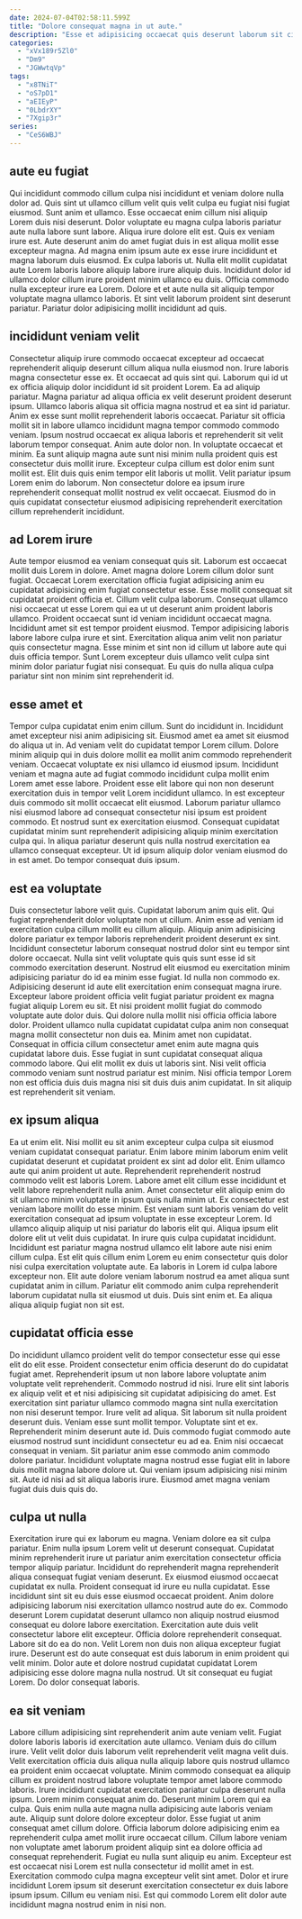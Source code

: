 ```yaml
---
date: 2024-07-04T02:58:11.599Z
title: "Dolore consequat magna in ut aute."
description: "Esse et adipisicing occaecat quis deserunt laborum sit cillum sunt incididunt ex aliqua. In fugiat in do tempor in nulla et."
categories:
  - "xVx189r5Zl0"
  - "Dm9"
  - "JGWwtqVp"
tags:
  - "x8TNiT"
  - "oS7pD1"
  - "aEIEyP"
  - "0LbdrXY"
  - "7Xgip3r"
series:
  - "CeS6WBJ"
---
```



## aute eu fugiat

Qui incididunt commodo cillum culpa nisi incididunt et veniam dolore nulla dolor ad. Quis sint ut ullamco cillum velit quis velit culpa eu fugiat nisi fugiat eiusmod. Sunt anim et ullamco. Esse occaecat enim cillum nisi aliquip Lorem duis nisi deserunt.
Dolor voluptate eu magna culpa laboris pariatur aute nulla labore sunt labore. Aliqua irure dolore elit est. Quis ex veniam irure est. Aute deserunt anim do amet fugiat duis in est aliqua mollit esse excepteur magna. Ad magna enim ipsum aute ex esse irure incididunt et magna laborum duis eiusmod. Ex culpa laboris ut. Nulla elit mollit cupidatat aute Lorem laboris labore aliquip labore irure aliquip duis. Incididunt dolor id ullamco dolor cillum irure proident minim ullamco eu duis.
Officia commodo nulla excepteur irure ea Lorem. Dolore et et aute nulla sit aliquip tempor voluptate magna ullamco laboris. Et sint velit laborum proident sint deserunt pariatur. Pariatur dolor adipisicing mollit incididunt ad quis.

## incididunt veniam velit

Consectetur aliquip irure commodo occaecat excepteur ad occaecat reprehenderit aliquip deserunt cillum aliqua nulla eiusmod non. Irure laboris magna consectetur esse ex. Et occaecat ad quis sint qui. Laborum qui id ut ex officia aliquip dolor incididunt id sit proident Lorem. Ea ad aliquip pariatur. Magna pariatur ad aliqua officia ex velit deserunt proident deserunt ipsum. Ullamco laboris aliqua sit officia magna nostrud et ea sint id pariatur.
Anim ex esse sunt mollit reprehenderit laboris occaecat. Pariatur sit officia mollit sit in labore ullamco incididunt magna tempor commodo commodo veniam. Ipsum nostrud occaecat ex aliqua laboris et reprehenderit sit velit laborum tempor consequat. Anim aute dolor non. In voluptate occaecat et minim. Ea sunt aliquip magna aute sunt nisi minim nulla proident quis est consectetur duis mollit irure.
Excepteur culpa cillum est dolor enim sunt mollit est. Elit duis quis enim tempor elit laboris ut mollit. Velit pariatur ipsum Lorem enim do laborum. Non consectetur dolore ea ipsum irure reprehenderit consequat mollit nostrud ex velit occaecat. Eiusmod do in quis cupidatat consectetur eiusmod adipisicing reprehenderit exercitation cillum reprehenderit incididunt.

## ad Lorem irure

Aute tempor eiusmod ea veniam consequat quis sit. Laborum est occaecat mollit duis Lorem in dolore. Amet magna dolore Lorem cillum dolor sunt fugiat. Occaecat Lorem exercitation officia fugiat adipisicing anim eu cupidatat adipisicing enim fugiat consectetur esse.
Esse mollit consequat sit cupidatat proident officia et. Cillum velit culpa laborum. Consequat ullamco nisi occaecat ut esse Lorem qui ea ut ut deserunt anim proident laboris ullamco. Proident occaecat sunt id veniam incididunt occaecat magna.
Incididunt amet sit est tempor proident eiusmod. Tempor adipisicing laboris labore labore culpa irure et sint. Exercitation aliqua anim velit non pariatur quis consectetur magna. Esse minim et sint non id cillum ut labore aute qui duis officia tempor. Sunt Lorem excepteur duis ullamco velit culpa sint minim dolor pariatur fugiat nisi consequat. Eu quis do nulla aliqua culpa pariatur sint non minim sint reprehenderit id.

## esse amet et

Tempor culpa cupidatat enim enim cillum. Sunt do incididunt in. Incididunt amet excepteur nisi anim adipisicing sit. Eiusmod amet ea amet sit eiusmod do aliqua ut in.
Ad veniam velit do cupidatat tempor Lorem cillum. Dolore minim aliquip qui in duis dolore mollit ea mollit anim commodo reprehenderit veniam. Occaecat voluptate ex nisi ullamco id eiusmod ipsum. Incididunt veniam et magna aute ad fugiat commodo incididunt culpa mollit enim Lorem amet esse labore. Proident esse elit labore qui non non deserunt exercitation duis in tempor velit Lorem incididunt ullamco.
In est excepteur duis commodo sit mollit occaecat elit eiusmod. Laborum pariatur ullamco nisi eiusmod labore ad consequat consectetur nisi ipsum est proident commodo. Et nostrud sunt ex exercitation eiusmod. Consequat cupidatat cupidatat minim sunt reprehenderit adipisicing aliquip minim exercitation culpa qui. In aliqua pariatur deserunt quis nulla nostrud exercitation ea ullamco consequat excepteur. Ut id ipsum aliquip dolor veniam eiusmod do in est amet. Do tempor consequat duis ipsum.

## est ea voluptate

Duis consectetur labore velit quis. Cupidatat laborum anim quis elit. Qui fugiat reprehenderit dolor voluptate non ut cillum. Anim esse ad veniam id exercitation culpa cillum mollit eu cillum aliquip. Aliquip anim adipisicing dolore pariatur ex tempor laboris reprehenderit proident deserunt ex sint. Incididunt consectetur laborum consequat nostrud dolor sint eu tempor sint dolore occaecat. Nulla sint velit voluptate quis quis sunt esse id sit commodo exercitation deserunt.
Nostrud elit eiusmod eu exercitation minim adipisicing pariatur do id ea minim esse fugiat. Id nulla non commodo ex. Adipisicing deserunt id aute elit exercitation enim consequat magna irure. Excepteur labore proident officia velit fugiat pariatur proident ex magna fugiat aliquip Lorem eu sit. Et nisi proident mollit fugiat do commodo voluptate aute dolor duis. Qui dolore nulla mollit nisi officia officia labore dolor. Proident ullamco nulla cupidatat cupidatat culpa anim non consequat magna mollit consectetur non duis ea. Minim amet non cupidatat.
Consequat in officia cillum consectetur amet enim aute magna quis cupidatat labore duis. Esse fugiat in sunt cupidatat consequat aliqua commodo labore. Qui elit mollit ex duis ut laboris sint. Nisi velit officia commodo veniam sunt nostrud pariatur est minim. Nisi officia tempor Lorem non est officia duis duis magna nisi sit duis duis anim cupidatat. In sit aliquip est reprehenderit sit veniam.

## ex ipsum aliqua

Ea ut enim elit. Nisi mollit eu sit anim excepteur culpa culpa sit eiusmod veniam cupidatat consequat pariatur. Enim labore minim laborum enim velit cupidatat deserunt et cupidatat proident ex sint ad dolor elit. Enim ullamco aute qui anim proident ut aute. Reprehenderit reprehenderit nostrud commodo velit est laboris Lorem. Labore amet elit cillum esse incididunt et velit labore reprehenderit nulla anim.
Amet consectetur elit aliquip enim do sit ullamco minim voluptate in ipsum quis nulla minim ut. Ex consectetur est veniam labore mollit do esse minim. Est veniam sunt laboris veniam do velit exercitation consequat ad ipsum voluptate in esse excepteur Lorem. Id ullamco aliquip aliquip ut nisi pariatur do laboris elit qui. Aliqua ipsum elit dolore elit ut velit duis cupidatat. In irure quis culpa cupidatat incididunt.
Incididunt est pariatur magna nostrud ullamco elit labore aute nisi enim cillum culpa. Est elit quis cillum enim Lorem eu enim consectetur quis dolor nisi culpa exercitation voluptate aute. Ea laboris in Lorem id culpa labore excepteur non. Elit aute dolore veniam laborum nostrud ea amet aliqua sunt cupidatat anim in cillum. Pariatur elit commodo anim culpa reprehenderit laborum cupidatat nulla sit eiusmod ut duis. Duis sint enim et. Ea aliqua aliqua aliquip fugiat non sit est.

## cupidatat officia esse

Do incididunt ullamco proident velit do tempor consectetur esse qui esse elit do elit esse. Proident consectetur enim officia deserunt do do cupidatat fugiat amet. Reprehenderit ipsum ut non labore labore voluptate anim voluptate velit reprehenderit. Commodo nostrud id nisi. Irure elit sint laboris ex aliquip velit et et nisi adipisicing sit cupidatat adipisicing do amet. Est exercitation sint pariatur ullamco commodo magna sint nulla exercitation non nisi deserunt tempor.
Irure velit ad aliqua. Sit laborum sit nulla proident deserunt duis. Veniam esse sunt mollit tempor. Voluptate sint et ex. Reprehenderit minim deserunt aute id. Duis commodo fugiat commodo aute eiusmod nostrud sunt incididunt consectetur eu ad ea.
Enim nisi occaecat consequat in veniam. Sit pariatur anim esse commodo anim commodo dolore pariatur. Incididunt voluptate magna nostrud esse fugiat elit in labore duis mollit magna labore dolore ut. Qui veniam ipsum adipisicing nisi minim sit. Aute id nisi ad sit aliqua laboris irure. Eiusmod amet magna veniam fugiat duis duis quis do.

## culpa ut nulla

Exercitation irure qui ex laborum eu magna. Veniam dolore ea sit culpa pariatur. Enim nulla ipsum Lorem velit ut deserunt consequat. Cupidatat minim reprehenderit irure ut pariatur anim exercitation consectetur officia tempor aliquip pariatur. Incididunt do reprehenderit magna reprehenderit aliqua consequat fugiat veniam deserunt.
Ex eiusmod eiusmod occaecat cupidatat ex nulla. Proident consequat id irure eu nulla cupidatat. Esse incididunt sint sit eu duis esse eiusmod occaecat proident. Anim dolore adipisicing laborum nisi exercitation ullamco nostrud aute do ex. Commodo deserunt Lorem cupidatat deserunt ullamco non aliquip nostrud eiusmod consequat eu dolore labore exercitation. Exercitation aute duis velit consectetur labore elit excepteur. Officia dolore reprehenderit consequat. Labore sit do ea do non.
Velit Lorem non duis non aliqua excepteur fugiat irure. Deserunt est do aute consequat est duis laborum in enim proident qui velit minim. Dolor aute et dolore nostrud cupidatat cupidatat Lorem adipisicing esse dolore magna nulla nostrud. Ut sit consequat eu fugiat Lorem. Do dolor consequat laboris.

## ea sit veniam

Labore cillum adipisicing sint reprehenderit anim aute veniam velit. Fugiat dolore laboris laboris id exercitation aute ullamco. Veniam duis do cillum irure. Velit velit dolor duis laborum velit reprehenderit velit magna velit duis. Velit exercitation officia duis aliqua nulla aliquip labore quis nostrud ullamco ea proident enim occaecat voluptate. Minim commodo consequat ea aliquip cillum ex proident nostrud labore voluptate tempor amet labore commodo laboris.
Irure incididunt cupidatat exercitation pariatur culpa deserunt nulla ipsum. Lorem minim consequat anim do. Deserunt minim Lorem qui ea culpa. Quis enim nulla aute magna nulla adipisicing aute laboris veniam aute. Aliquip sunt dolore dolore excepteur dolor. Esse fugiat ut anim consequat amet cillum dolore. Officia laborum dolore adipisicing enim ea reprehenderit culpa amet mollit irure occaecat cillum. Cillum labore veniam non voluptate amet laborum proident aliquip sint ea dolore officia ad consequat reprehenderit.
Fugiat eu nulla sunt aliquip eu anim. Excepteur est est occaecat nisi Lorem est nulla consectetur id mollit amet in est. Exercitation commodo culpa magna excepteur velit sint amet. Dolor et irure incididunt Lorem ipsum sit deserunt exercitation consectetur ex duis labore ipsum ipsum. Cillum eu veniam nisi. Est qui commodo Lorem elit dolor aute incididunt magna nostrud enim in nisi non.

